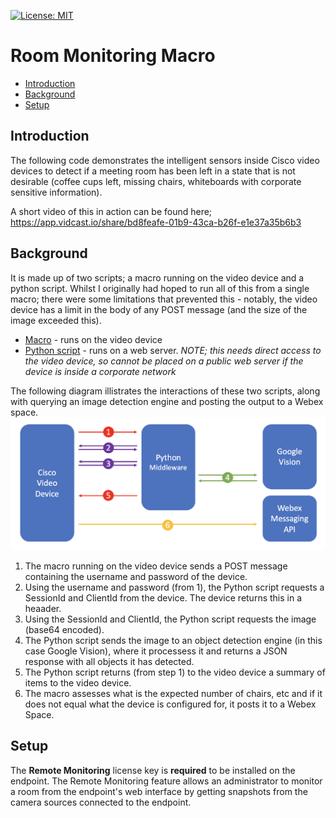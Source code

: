 [![License: MIT](https://img.shields.io/badge/License-MIT-yellow.svg)](https://opensource.org/licenses/MIT)

# Room Monitoring Macro

* [Introduction](https://github.com/dhenwood/Room-Monitor#introduction)
* [Background](https://github.com/dhenwood/Room-Monitor#background)
* [Setup](https://github.com/dhenwood/Room-Monitor#setup)

## Introduction
The following code demonstrates the intelligent sensors inside Cisco video devices to detect if a meeting room has been left in a state that is not desirable (coffee cups left, missing chairs, whiteboards with corporate sensitive information). 

A short video of this in action can be found here; https://app.vidcast.io/share/bd8feafe-01b9-43ca-b26f-e1e37a35b6b3

## Background
It is made up of two scripts; a macro running on the video device and a python script. Whilst I originally had hoped to run all of this from a single macro; there were some limitations that prevented this - notably, the video device has a limit in the body of any POST message (and the size of the image exceeded this).

* [Macro](https://github.com/dhenwood/Room-Monitor/blob/main/RoomMonitor.js) - runs on the video device
* [Python script](https://github.com/dhenwood/Room-Monitor/blob/main/main.py) - runs on a web server. <i>NOTE; this needs direct access to the video device, so cannot be placed on a public web server if the device is inside a corporate network</i>

The following diagram illistrates the interactions of these two scripts, along with querying an image detection engine and posting the output to a Webex space.
![alt text](https://github.com/dhenwood/Room-Monitor/blob/main/FlowDiagram.png?raw=true)

1. The macro running on the video device sends a POST message containing the username and password of the device.
2. Using the username and password (from 1), the Python script requests a SessionId and ClientId from the device. The device returns this in a heaader.
3. Using the SessionId and ClientId, the Python script requests the image (base64 encoded).
4. The Python script sends the image to an object detection engine (in this case Google Vision), where it processess it and returns a JSON response with all objects it has detected.
5. The Python script returns (from step 1) to the video device a summary of items to the video device.
6. The macro assesses what is the expected number of chairs, etc and if it does not equal what the device is configured for, it posts it to a Webex Space.

## Setup
The **Remote Monitoring** license key is **required** to be installed on the endpoint. The Remote Monitoring feature allows an administrator to monitor a room from the endpoint's web interface by getting snapshots from the camera sources connected to the endpoint.
